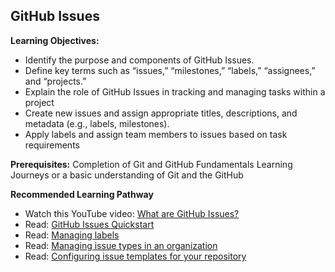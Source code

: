 ## GitHub Issues

**Learning Objectives:**
- Identify the purpose and components of GitHub Issues.
- Define key terms such as “issues,” “milestones,” “labels,” “assignees,” and “projects.”
- Explain the role of GitHub Issues in tracking and managing tasks within a project
- Create new issues and assign appropriate titles, descriptions, and metadata (e.g., labels, milestones).
- Apply labels and assign team members to issues based on task requirements

**Prerequisites:** Completion of Git and GitHub Fundamentals Learning Journeys or a basic understanding of Git and the GitHub

**Recommended Learning Pathway**
- Watch this YouTube video: [What are GitHub Issues?](https://www.youtube.com/watch?v=6HWw7rhwvtY)
- Read: [GitHub Issues Quickstart](https://docs.github.com/en/issues/tracking-your-work-with-issues/configuring-issues/quickstart)
- Read: [Managing labels](https://docs.github.com/en/issues/using-labels-and-milestones-to-track-work/managing-labels)
- Read: [Managing issue types in an organization](https://docs.github.com/en/issues/tracking-your-work-with-issues/configuring-issues/managing-issue-types-in-an-organization)
- Read: [Configuring issue templates for your repository](https://docs.github.com/en/communities/using-templates-to-encourage-useful-issues-and-pull-requests/configuring-issue-templates-for-your-repository)
